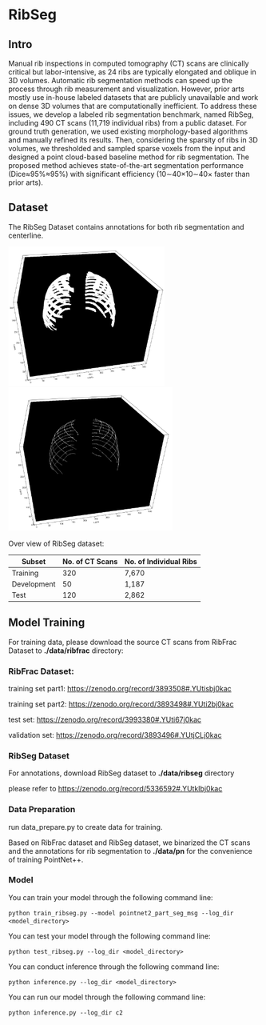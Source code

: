 # RibSeg

## Intro

Manual rib inspections in computed tomography (CT) scans are clinically critical but labor-intensive, as 24 ribs are typically elongated and oblique in 3D volumes. Automatic rib segmentation methods can speed up the process through rib measurement and visualization. However, prior arts mostly use in-house labeled datasets that are publicly unavailable and work on dense 3D volumes that are computationally inefficient. To address these issues, we develop a labeled rib segmentation benchmark, named RibSeg, including 490 CT scans (11,719 individual ribs) from a public dataset. For ground truth generation, we used existing morphology-based algorithms and manually refined its results. Then, considering the sparsity of ribs in 3D volumes, we thresholded and sampled sparse voxels from the input and designed a point cloud-based baseline method for rib segmentation. The proposed method achieves state-of-the-art segmentation performance (Dice≈95%≈95%) with significant efficiency (10∼40×10∼40× faster than prior arts). 

## Dataset

The RibSeg Dataset contains annotations for both rib segmentation and centerline.

<img src=".\readme_pic\10_s.png" style="zoom:33%;" /><img src=".\readme_pic\10_c.png" style="zoom:33%;" />

Over view of RibSeg dataset:

| Subset      | No. of CT Scans | No. of Individual Ribs |
| ----------- | --------------- | ---------------------- |
| Training    | 320             | 7,670                  |
| Development | 50              | 1,187                  |
| Test        | 120             | 2,862                  |



## Model Training

For training data, please download the source CT scans from RibFrac Dataset to **./data/ribfrac** directory:

### RibFrac Dataset:

training set part1: https://zenodo.org/record/3893508#.YUtisbj0kac 

training set part2: https://zenodo.org/record/3893498#.YUti2bj0kac

test set: https://zenodo.org/record/3993380#.YUti67j0kac

validation set: https://zenodo.org/record/3893496#.YUtjCLj0kac

### RibSeg Dataset

For annotations, download RibSeg dataset to **./data/ribseg** directory

please refer to https://zenodo.org/record/5336592#.YUtkIbj0kac

### Data Preparation

run data_prepare.py to create data for training.

Based on RibFrac dataset and RibSeg dataset, we binarized the CT scans and the annotations for rib segmentation to **./data/pn** for the convenience of training PointNet++. 

### Model 

You can train your model through the following command line:

```
python train_ribseg.py --model pointnet2_part_seg_msg --log_dir <model_directory>
```

You can test your model through the following command line:

```
python test_ribseg.py --log_dir <model_directory>
```

You can conduct inference through the following command line:

```
python inference.py --log_dir <model_directory>
```

You can run our model through the following command line:

```
python inference.py --log_dir c2
```

